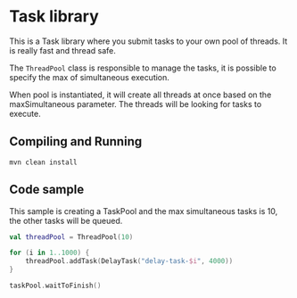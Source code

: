 # Task library

This is a Task library where you submit tasks to your own pool of threads.
It is really fast and thread safe.

The `ThreadPool` class is responsible to manage the tasks, it is possible to specify the max of simultaneous execution.

When pool is instantiated, it will create all threads at once based on the maxSimultaneous parameter.
The threads will be looking for tasks to execute.

## Compiling and Running

```
mvn clean install
```


## Code sample

This sample is creating a TaskPool and the max simultaneous tasks is 10, the other tasks will be queued.

```kotlin
val threadPool = ThreadPool(10)

for (i in 1..1000) {
    threadPool.addTask(DelayTask("delay-task-$i", 4000))
}

taskPool.waitToFinish()
```


